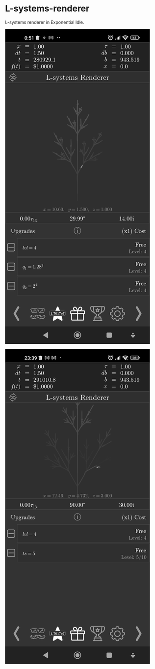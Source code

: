 # L-systems-renderer
L-systems renderer in Exponential Idle.

![screenshot-1](screenshots/screenshot_1.jpg "Screenshot 1")

![screenshot-2](screenshots/screenshot_2.jpg "Screenshot 2")
